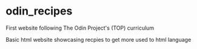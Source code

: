 # odin_recipes
First website following The Odin Project's (TOP) curriculum

Basic html website showcasing recpies to get more used to html language